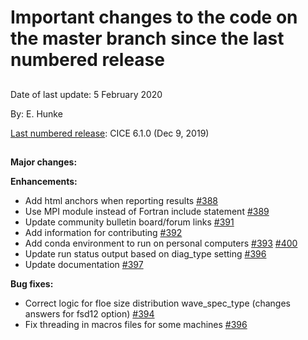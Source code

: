 # Important changes to the code on the master branch since the last numbered release
 
## 

Date of last update:  5 February 2020

By:  E. Hunke

[Last numbered release](https://github.com/CICE-Consortium/CICE/releases): CICE 6.1.0 (Dec 9, 2019)

## 

**Major changes:**


**Enhancements:**
* Add html anchors when reporting results [#388](https://github.com/CICE-Consortium/CICE/pull/388)
* Use MPI module instead of Fortran include statement [#389](https://github.com/CICE-Consortium/CICE/pull/389)
* Update community bulletin board/forum links [#391](https://github.com/CICE-Consortium/CICE/pull/391)
* Add information for contributing [#392](https://github.com/CICE-Consortium/CICE/pull/392)
* Add conda environment to run on personal computers [#393](https://github.com/CICE-Consortium/CICE/pull/393) [#400](https://github.com/CICE-Consortium/CICE/pull/400)
* Update run status output based on diag_type setting [#396](https://github.com/CICE-Consortium/CICE/pull/396)
* Update documentation [#397](https://github.com/CICE-Consortium/Icepack/pull/397)


**Bug fixes:**
* Correct logic for floe size distribution wave_spec_type (changes answers for fsd12 option) [#394](https://github.com/CICE-Consortium/CICE/pull/394)
* Fix threading in macros files for some machines [#396](https://github.com/CICE-Consortium/CICE/pull/396)
